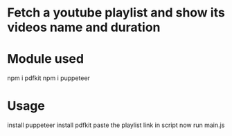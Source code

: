 # Fetch a youtube playlist and show its videos name and duration 

# Module used
npm i pdfkit
npm i puppeteer

# Usage
install puppeteer
install pdfkit
paste the playlist link in script
now run main.js